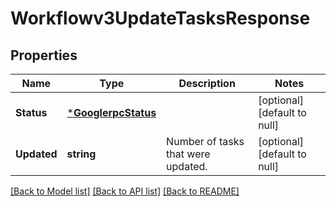 # Workflowv3UpdateTasksResponse

## Properties
Name | Type | Description | Notes
------------ | ------------- | ------------- | -------------
**Status** | [***GooglerpcStatus**](googlerpcStatus.md) |  | [optional] [default to null]
**Updated** | **string** | Number of tasks that were updated. | [optional] [default to null]

[[Back to Model list]](../README.md#documentation-for-models) [[Back to API list]](../README.md#documentation-for-api-endpoints) [[Back to README]](../README.md)

